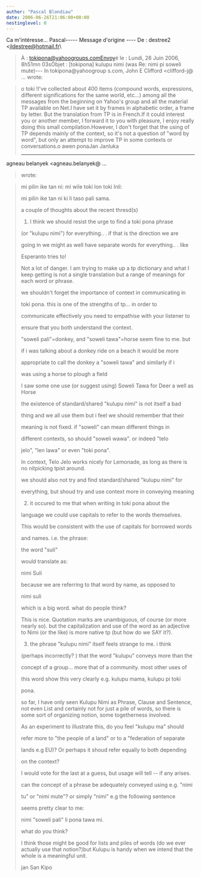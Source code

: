 ```yaml
---
author: "Pascal Blondiau"
date: 2006-06-26T21:06:00+00:00
nestinglevel: 0
---
```

Ca m'intéresse... Pascal-----
 Message d'origine ----
De : destree2 <[jldestree@hotmail.fr](mailto://jldestree@hotmail.fr)\
>À : [tokipona@yahoogroups.comEnvoy](mailto://tokipona@yahoogroups.comEnvoy)é le : Lundi, 26 Juin 2006, 8h51mn 03sObjet : \[tokipona\] kulupu nimi (was Re: nimi pi soweli mute)---
 In tokipona@yahoogroup s.com, John E Clifford <clifford-j@ ...
> wrote:

>o toki !I've collected about 400 items (compound words, expressions, different significations for the same world, etc...) among all the messages from the beginning on Yahoo's group and all the material TP available on Net.I have set it by frames in alphabetic order, a frame by letter. But the translation from TP is in French.If it could interest you or another member, I forward it to you with pleasure, I enjoy really doing this small compilation.However, I don't forget that the using of TP depends mainly of the context, so it's not a question of "word by word", but only an attempt to improve TP in some contexts or conversations.o awen ponaJan Janluka 
> 
> ---
 agneau belanyek <agneau.belanyek@ ...
> wrote:

> 
> 
> mi pilin ike tan ni: mi wile toki lon toki Inli:
> 
> mi pilin ike tan ni ki li taso pali sama.
> 
> 
> a couple of thoughts about the recent thresd(s)
> 
> 
> 
> 1. I think we should resist the urge to find a toki pona phrase 
> 
> (or "kulupu nimi") for everything.. . if that is the direction we are 
> 
> going in we might as well have separate words for everything.. . like 
> 
> Esperanto tries to!
> 
> Not a lot of danger. I am trying to make up a tp dictionary and what I keep getting is not a
> single translation but a range of meanings for each word or phrase.
> 
> 
> we shouldn't forget the importance of context in communicating in 
> 
> toki pona. this is one of the strengths of tp... in order to 
> 
> communicate effectively you need to empathise with your listener to 
> 
> ensure that you both understand the context.
> 
> 
> 
> "soweli pali"=donkey, and "soweli tawa"=horse seem fine to me. but 
> 
> if i was talking about a donkey ride on a beach it would be more 
> 
> appropriate to call the donkey a "soweli tawa" and similarly if i 
> 
> was using a horse to plough a field
> 
> I saw some one use (or suggest using) Soweli Tawa for Deer a well as Horse
> 
> 
> the existence of standard/shared "kulupu nimi" is not itself a bad 
> 
> thing and we all use them but i feel we should remember that their 
> 
> meaning is not fixed. if "soweli" can mean different things in 
> 
> different contexts, so should "soweli wawa". or indeed "telo 
> 
> jelo", "len lawa" or even "toki pona".
> 
> In context, Telo Jelo works nicely for Lemonade, as long as there is no nitpicking tpist around.
> 
> 
> we should also not try and find standard/shared "kulupu nimi" for 
> 
> everything, but shoud try and use context more in conveying meaning
> 
> 
> 
> 
> 
> 2. it occured to me that when writing in toki pona about the 
> 
> language we could use capitals to refer to the words themselves. 
> 
> This would be consistent with the use of capitals for borrowed words 
> 
> and names. i.e. the phrase:
> 
> the word "suli" 
> 
> would translate as:
> 
> nimi Suli
> 
> because we are referring to that word by name, as opposed to
> 
> nimi suli 
> 
> which is a big word. what do people think?
> 
> This is nice. Quotation marks are unambiguous, of course (or more nearly so). but the
> capitalization and use of the word as an adjective to Nimi (or the like) is more native tp (but
> how do we SAY it?).
> 
> 
> 3. the phrase "kulupu nimi" itself feels strange to me. i think 
> 
> (perhaps incorrectly? ) that the word "kulupu" conveys more than the 
> 
> concept of a group... more that of a community. most other uses of 
> 
> this word show this very clearly e.g. kulupu mama, kulupu pi toki 
> 
> pona.
> 
> so far, I have only seen Kulupu Nimi as Phrase, Clause and Sentence, not even List and certainly
> not for just a pile of words, so there is some sort of organizing notion, some togetherness
> involved.
> 
> 
> As an experiment to illustrate this, do you feel "kulupu ma" should 
> 
> refer more to "the people of a land" or to a "federation of separate 
> 
> lands e.g EU)? Or perhaps it shoud refer equally to both depending 
> 
> on the context?
> 
> I would vote for the last at a guess, but usage will tell --
 if any arises.
> 
> 
> can the concept of a phrase be adequately conveyed using e.g. "nimi 
> 
> tu" or "nimi mute"? or simply "nimi" e.g the following sentence 
> 
> seems pretty clear to me:
> 
> nimi "soweli pali" li pona tawa mi.
> 
> 
> 
> what do you think?
> 
> I think those might be good for lists and piles of words (do we ever actually use that notion?)but
> Kulupu is handy when we intend that the whole is a meaningful unit.
> 
> jan San Kipo
> 
> 
> 
> 
> 
> 
> 
> 
> 
> 
> 
>>